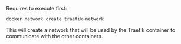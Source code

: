 Requires to execute first:

```bash
docker network create traefik-network
```

This will create a network that will be used by the Traefik container to communicate with the other containers.
